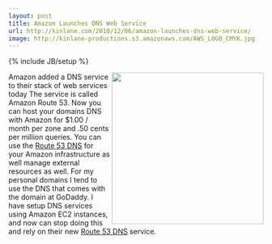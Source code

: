 ```yaml
---
layout: post
title: Amazon Launches DNS Web Service
url: http://kinlane.com/2010/12/06/amazon-launches-dns-web-service/
image: http://kinlane-productions.s3.amazonaws.com/AWS_LOGO_CMYK.jpg
---
```

{% include JB/setup %}
<p>
     <img src="http://kinlane-productions.s3.amazonaws.com/AWS_LOGO_CMYK.jpg" alt="" width="300" align="right" />Amazon added a DNS service to their stack of web services today The service is called Amazon Route 53. Now you can host your domains DNS with Amazon for $1.00 / month per zone and .50 cents per million queries. You can use the <a href="http://aws.amazon.com/route53/" target="_blank">Route 53 DNS</a> for your Amazon infrastructure as well manage external resources as well. For my personal domains I tend to use the DNS that comes with the domain at GoDaddy. I have setup DNS services using Amazon EC2 instances, and now can stop doing this and rely on their new <a href="http://aws.amazon.com/route53/" target="_blank">Route 53 DNS</a> service.
</p>